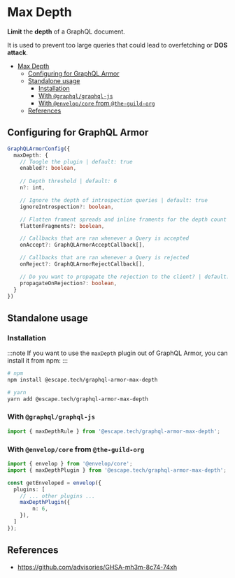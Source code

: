 # Max Depth

**Limit** the **depth** of a GraphQL document.

It is used to prevent too large queries that could lead to overfetching or **DOS attack**.

- [Max Depth](#max-depth)
  - [Configuring for GraphQL Armor](#configuring-for-graphql-armor)
  - [Standalone usage](#standalone-usage)
    - [Installation](#installation)
    - [With `@graphql/graphql-js`](#with-graphqlgraphql-js)
    - [With `@envelop/core` from `@the-guild-org`](#with-envelopcore-from-the-guild-org)
  - [References](#references)

## Configuring for GraphQL Armor

```ts
GraphQLArmorConfig({
  maxDepth: {
    // Toogle the plugin | default: true
    enabled?: boolean,
    
    // Depth threshold | default: 6
    n?: int,

    // Ignore the depth of introspection queries | default: true
    ignoreIntrospection?: boolean,

    // Flatten frament spreads and inline framents for the depth count | default: false
    flattenFragments?: boolean,

    // Callbacks that are ran whenever a Query is accepted
    onAccept?: GraphQLArmorAcceptCallback[],

    // Callbacks that are ran whenever a Query is rejected
    onReject?: GraphQLArmorRejectCallback[],

    // Do you want to propagate the rejection to the client? | default: true
    propagateOnRejection?: boolean,
  }
})
```

## Standalone usage

### Installation

:::note
If you want to use the `maxDepth` plugin out of GraphQL Armor, you can install it from npm:
:::

```bash
# npm
npm install @escape.tech/graphql-armor-max-depth

# yarn
yarn add @escape.tech/graphql-armor-max-depth
```

### With `@graphql/graphql-js`

```ts
import { maxDepthRule } from '@escape.tech/graphql-armor-max-depth';
```

### With `@envelop/core` from `@the-guild-org`

```ts
import { envelop } from '@envelop/core';
import { maxDepthPlugin } from '@escape.tech/graphql-armor-max-depth';

const getEnveloped = envelop({
  plugins: [
    // ... other plugins ...
    maxDepthPlugin({
        n: 6,
    }),
  ]
});
```

## References

- https://github.com/advisories/GHSA-mh3m-8c74-74xh
